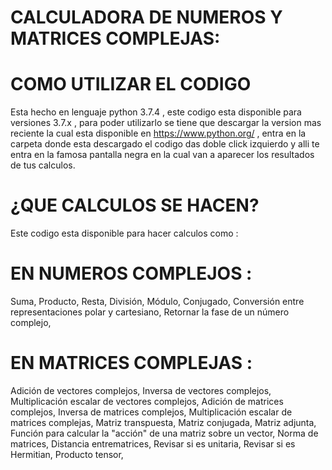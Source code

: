 # CALCULADORA DE NUMEROS Y MATRICES COMPLEJAS:

# COMO UTILIZAR EL CODIGO

Esta hecho en lenguaje python 3.7.4 , este codigo esta disponible para versiones 3.7.x , para poder utilizarlo se tiene que descargar
la version mas reciente la cual esta disponible en https://www.python.org/ , entra en la carpeta donde esta descargado el codigo 
das doble click izquierdo y alli te entra en la famosa pantalla negra en la cual van a aparecer los resultados de tus calculos.

#   ¿QUE CALCULOS SE HACEN?

Este codigo esta disponible para hacer calculos como :

# EN NUMEROS COMPLEJOS :

Suma,
Producto,
Resta,
División,
Módulo,
Conjugado,
Conversión entre representaciones polar y cartesiano,
Retornar la fase de un número complejo,

# EN MATRICES COMPLEJAS :

Adición de vectores complejos,
Inversa de vectores complejos,
Multiplicación escalar de vectores complejos,
Adición de matrices complejos,
Inversa de matrices complejos,
Multiplicación escalar de matrices complejas,
Matriz transpuesta,
Matriz conjugada,
Matriz adjunta,
Función para calcular la "acción" de una matriz sobre un vector,
Norma de matrices,
Distancia entrematrices,
Revisar si es unitaria,
Revisar si es Hermitian,
Producto tensor,


